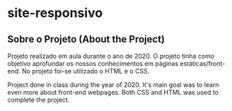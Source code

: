 # site-responsivo
## Sobre o Projeto (About the Project)
Projeto realizado em aula durante o ano de 2020. O projeto tinha como objetivo aprofundar os nossos conhecimentos em páginas estáticas/front-end.
No projeto foi-se utilizado o HTML e o CSS.

Project done in class during the year of 2020. It's main goal was to learn even more about front-end webpages.
Both CSS and HTML was used to complete the project.

